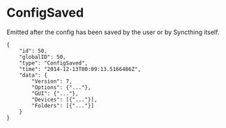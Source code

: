 ConfigSaved
===========

Emitted after the config has been saved by the user or by Syncthing
itself.

``` {.sourceCode .json}
{
    "id": 50,
    "globalID": 50,
    "type": "ConfigSaved",
    "time": "2014-12-13T00:09:13.5166486Z",
    "data": {
        "Version": 7,
        "Options": {"..."},
        "GUI": {"..."},
        "Devices": [{"..."}],
        "Folders": [{"..."}]
    }
}
```
